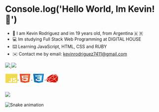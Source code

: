 # Console.log('Hello World, Im Kevin!👋')

- 🙋 I am Kevin Rodriguez and im 19 years old, from Argentina 🇦 🇷
- 💻 Im studying Full Stack Web Programming at DIGITAL HOUSE
- ⌨️ Learning JavaScript, HTML, CSS and RUBY
- ✉️ Contact me by email: kevinrodriguez7411@gmail.com

<div>
  <a href="https://github.com/JustKevinn">
  <img height="180em" src="https://github-readme-stats.vercel.app/api?username=JustKevinn&show_icons=true&theme=dracula&include_all_commits=true&count_private=true"/>
  <img height="180em" src="https://github-readme-stats.vercel.app/api/top-langs/?username=JustKevinn&layout=compact&langs_count=7&theme=dracula"/>
</div>
  
  </div>
<div style="display: inline_block"><br>
  <img align="center" alt="Rafa-Js" height="30" width="40" src="https://raw.githubusercontent.com/devicons/devicon/master/icons/javascript/javascript-plain.svg">
  <img align="center" alt="Rafa-HTML" height="30" width="40" src="https://raw.githubusercontent.com/devicons/devicon/master/icons/html5/html5-original.svg">
  <img align="center" alt="Rafa-CSS" height="30" width="40" src="https://raw.githubusercontent.com/devicons/devicon/master/icons/css3/css3-original.svg">
    <img align="center" alt="Rafa-Ruby" height ="30" width="40"src="https://raw.githubusercontent.com/devicons/devicon/1119b9f84c0290e0f0b38982099a2bd027a48bf1/icons/ruby/ruby-plain.svg"
  <img align="right" alt="Rafa-pic" height="200" style="border-radius:50px;" src="http://pbs.twimg.com/media/EzMeKryVgAMrkQC.jpg">
</div>

##

 <div>
  <a href="https://www.instagram.com/_imjustkevin_/" target="_blank"><img src="https://img.shields.io/badge/-Instagram-%23E4405F?style=for-the-badge&logo=instagram&logoColor=white" target="_blank"></a>
</div>

![Snake animation](https://github.com/JustKevinn/JustKevinn/blob/output/github-contribution-grid-snake.svg)
